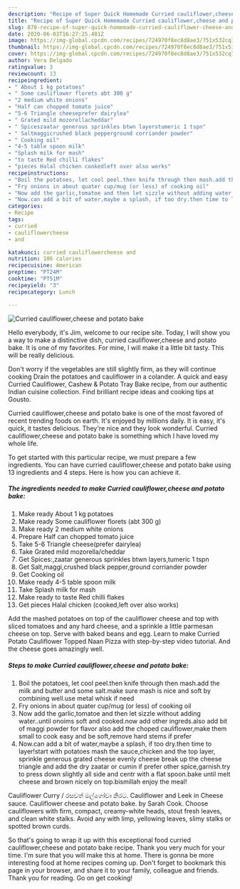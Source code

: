 ```yaml
---
description: "Recipe of Super Quick Homemade Curried cauliflower,cheese and potato bake"
title: "Recipe of Super Quick Homemade Curried cauliflower,cheese and potato bake"
slug: 878-recipe-of-super-quick-homemade-curried-cauliflower-cheese-and-potato-bake
date: 2020-06-03T16:27:25.481Z
image: https://img-global.cpcdn.com/recipes/724970f8ec8d8ae3/751x532cq70/curried-cauliflowercheese-and-potato-bake-recipe-main-photo.jpg
thumbnail: https://img-global.cpcdn.com/recipes/724970f8ec8d8ae3/751x532cq70/curried-cauliflowercheese-and-potato-bake-recipe-main-photo.jpg
cover: https://img-global.cpcdn.com/recipes/724970f8ec8d8ae3/751x532cq70/curried-cauliflowercheese-and-potato-bake-recipe-main-photo.jpg
author: Vera Delgado
ratingvalue: 3
reviewcount: 13
recipeingredient:
- " About 1 kg potatoes"
- " Some cauliflower florets abt 300 g"
- "2 medium white onions"
- "Half can chopped tomato juice"
- "5-6 Triangle cheeseprefer dairylea"
- " Grated mild mozorellacheddar"
- " Spiceszaatar generous sprinkles btwn layerstumeric 1 tspn"
- " Saltmaggicrushed black pepperground corriander powder"
- " Cooking oil"
- "4-5 table spoon milk"
- "Splash milk for mash"
- "to taste Red chilli flakes"
- "pieces Halal chicken cookedleft over also works"
recipeinstructions:
- "Boil the potatoes, let cool peel.then knife through then mash.add the milk and butter and some salt.make sure mash is nice and soft by combining well.use metal whisk if need"
- "Fry onions in about quater cup/mug (or less) of cooking oil"
- "Now add the garlic,tomatoe and then let sizzle without adding water..until onoims soft and cooked.now add other ingreds.also add bit of maggi powder for flavor also add the choped cauliflower,make them small to cook easy and be soft,remove hard stems if prefer"
- "Now.can add a bit of water,maybe a splash, if too dry.then time to layer!start with potatoes mash the sauce,chicken and the top layer, sprinkle generous grated cheese evenly cheese break up the cheese triangle and add the dry zaatar or cumin if prefer other spice,garnish.try to press down slightly all side and centr with a flat spoon.bake until melt cheese and brown nicely on top.bismillah enjoy the meal!"
categories:
- Recipe
tags:
- curried
- cauliflowercheese
- and

katakunci: curried cauliflowercheese and 
nutrition: 106 calories
recipecuisine: American
preptime: "PT24M"
cooktime: "PT51M"
recipeyield: "3"
recipecategory: Lunch

---
```



![Curried cauliflower,cheese and potato bake](https://img-global.cpcdn.com/recipes/724970f8ec8d8ae3/751x532cq70/curried-cauliflowercheese-and-potato-bake-recipe-main-photo.jpg)

Hello everybody, it's Jim, welcome to our recipe site. Today, I will show you a way to make a distinctive dish, curried cauliflower,cheese and potato bake. It is one of my favorites. For mine, I will make it a little bit tasty. This will be really delicious.

Don&#39;t worry if the vegetables are still slightly firm, as they will continue cooking Drain the potatoes and cauliflower in a colander. A quick and easy Curried Cauliflower, Cashew &amp; Potato Tray Bake recipe, from our authentic Indian cuisine collection. Find brilliant recipe ideas and cooking tips at Gousto.

Curried cauliflower,cheese and potato bake is one of the most favored of recent trending foods on earth. It's enjoyed by millions daily. It is easy, it's quick, it tastes delicious. They're nice and they look wonderful. Curried cauliflower,cheese and potato bake is something which I have loved my whole life.


To get started with this particular recipe, we must prepare a few ingredients. You can have curried cauliflower,cheese and potato bake using 13 ingredients and 4 steps. Here is how you can achieve it.

<!--inarticleads1-->

##### The ingredients needed to make Curried cauliflower,cheese and potato bake:

1. Make ready  About 1 kg potatoes
1. Make ready  Some cauliflower florets (abt 300 g)
1. Make ready 2 medium white onions
1. Prepare Half can chopped tomato juice
1. Take 5-6 Triangle cheese(prefer dairylea)
1. Take  Grated mild mozorella/cheddar
1. Get  Spices:,zaatar generous sprinkles btwn layers,tumeric 1 tspn
1. Get  Salt,maggi,crushed black pepper,ground corriander powder
1. Get  Cooking oil
1. Make ready 4-5 table spoon milk
1. Take Splash milk for mash
1. Make ready to taste Red chilli flakes
1. Get pieces Halal chicken (cooked,left over also works)


Add the mashed potatoes on top of the cauliflower cheese and top with sliced tomatoes and any hard cheese, and a sprinkle a little parmesan cheese on top. Serve with baked beans and egg. Learn to make Curried Potato Cauliflower Topped Naan Pizza with step-by-step video tutorial. And the cheese goes amazingly well. 

<!--inarticleads2-->

##### Steps to make Curried cauliflower,cheese and potato bake:

1. Boil the potatoes, let cool peel.then knife through then mash.add the milk and butter and some salt.make sure mash is nice and soft by combining well.use metal whisk if need
1. Fry onions in about quater cup/mug (or less) of cooking oil
1. Now add the garlic,tomatoe and then let sizzle without adding water..until onoims soft and cooked.now add other ingreds.also add bit of maggi powder for flavor also add the choped cauliflower,make them small to cook easy and be soft,remove hard stems if prefer
1. Now.can add a bit of water,maybe a splash, if too dry.then time to layer!start with potatoes mash the sauce,chicken and the top layer, sprinkle generous grated cheese evenly cheese break up the cheese triangle and add the dry zaatar or cumin if prefer other spice,garnish.try to press down slightly all side and centr with a flat spoon.bake until melt cheese and brown nicely on top.bismillah enjoy the meal!


Cauliflower Curry / රසවත් මල්ගෝවා කිරට. Cauliflower and Leek in Cheese sauce. Cauliflower cheese and potato bake. by Sarah Cook. Choose cauliflowers with firm, compact, creamy-white heads, stout fresh leaves, and clean white stalks. Avoid any with limp, yellowing leaves, slimy stalks or spotted brown curds. 

So that's going to wrap it up with this exceptional food curried cauliflower,cheese and potato bake recipe. Thank you very much for your time. I'm sure that you will make this at home. There is gonna be more interesting food at home recipes coming up. Don't forget to bookmark this page in your browser, and share it to your family, colleague and friends. Thank you for reading. Go on get cooking!
